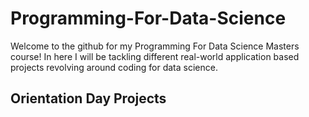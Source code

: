 # Programming-For-Data-Science
Welcome to the github for my Programming For Data Science Masters course! In here I will be tackling different real-world application based projects revolving around coding for data science.

## Orientation Day Projects
